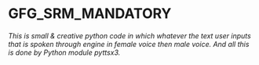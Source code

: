 # GFG_SRM_MANDATORY
 ###### This is small & creative python code in which whatever the text user inputs that is spoken through engine in female voice then male voice. And all this is done by Python module pyttsx3.
